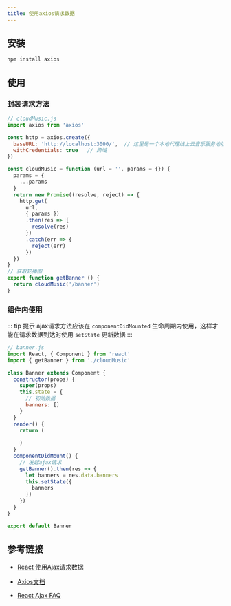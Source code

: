 ```yaml
---
title: 使用axios请求数据
---
```


## 安装
```bash
npm install axios
```

## 使用
### 封装请求方法
```js
// cloudMusic.js
import axios from 'axios'

const http = axios.create({
  baseURL: 'http://localhost:3000/',  // 这里是一个本地代理线上云音乐服务地址
  withCredentials: true   // 跨域
})

const cloudMusic = function (url = '', params = {}) {
  params = {
    ...params
  }
  return new Promise((resolve, reject) => {
    http.get(
      url,
      { params })
      .then(res => {
        resolve(res)
      })
      .catch(err => {
        reject(err)
      })
  })
}
// 获取轮播图
export function getBanner () {
  return cloudMusic('/banner')
}
```

### 组件内使用
::: tip 提示
ajax请求方法应该在 `componentDidMounted` 生命周期内使用，这样才能在请求数据到达时使用 `setState` 更新数据
:::
```js
// banner.js
import React, { Component } from 'react'
import { getBanner } from './cloudMusic'

class Banner extends Component {
  constructor(props) {
    super(props)
    this.state = {
      // 初始数据
      banners: []
    }
  }
  render() {
    return (
      
    )
  }
  componentDidMount() {
    // 发起ajax请求
    getBanner().then(res => {
      let banners = res.data.banners
      this.setState({
        banners
      })
    })
  }
}

export default Banner
```

## 参考链接
- [React 使用Ajax请求数据](https://www.html.cn/create-react-app/docs/fetching-data-with-ajax-requests/)

- [Axios文档](http://www.axios-js.com/zh-cn/docs/)

- [React Ajax FAQ](http://react.html.cn/docs/faq-ajax.html)